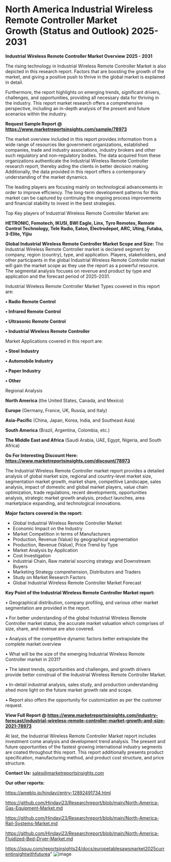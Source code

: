 # North America Industrial Wireless Remote Controller Market Growth (Status and Outlook) 2025-2031

<Strong> Industrial Wireless Remote Controller Market Overview 2025 - 2031</strong>

The rising technology in Industrial Wireless Remote Controller Market is also depicted in this research report. Factors that are boosting the growth of the market, and giving a positive push to thrive in the global market is explained in detail.

Furthermore, the report highlights on emerging trends, significant drivers, challenges, and opportunities, providing all necessary data for thriving in the industry. This report market research offers a comprehensive perspective, including an in-depth analysis of the present and future scenarios within the industry.

<strong>Request Sample Report @ <a href=https://www.marketreportsinsights.com/sample/78973>https://www.marketreportsinsights.com/sample/78973</a></strong>

The market overview included in this report provides information from a wide range of resources like government organizations, established companies, trade and industry associations, industry brokers and other such regulatory and non-regulatory bodies. The data acquired from these organizations authenticate the Industrial Wireless Remote Controller research report, thereby aiding the clients in better decision making. Additionally, the data provided in this report offers a contemporary understanding of the market dynamics.

The leading players are focusing mainly on technological advancements in order to improve efficiency. The long-term development patterns for this market can be captured by continuing the ongoing process improvements and financial stability to invest in the best strategies.

Top Key players of Industrial Wireless Remote Controller Market are:

<strong>HETRONIC, Fomotech, IKUSI, BWI Eagle, Linx, Tyro Remotes, Remote Control Technology, Tele Radio, Eaton, Electrodepot, ARC, Uting, Futaba, 3-Elite, Yijiu</strong>

<strong><b>Global Industrial Wireless Remote Controller Market Scope and Size:</b></strong>
The Industrial Wireless Remote Controller market is declared segment by company, region (country), type, and application. Players, stakeholders, and other participants in the global Industrial Wireless Remote Controller market will gain the market scope as they use the report as a powerful resource. The segmental analysis focuses on revenue and product by type and application and the forecast period of 2025-2031.

Industrial Wireless Remote Controller Market Types covered in this report are:

<strong>• Radio Remote Control

• Infrared Remote Control

• Ultrasonic Remote Control

• Industrial Wireless Remote Controller</strong>

Market Applications covered in this report are:

<strong>• Steel Industry

• Automobile Industry

• Paper Industry

• Other</strong> 

Regional Analysis

<strong>North America</strong> (the United States, Canada, and Mexico)

<strong>Europe</strong> (Germany, France, UK, Russia, and Italy)

<strong>Asia-Pacific</strong> (China, Japan, Korea, India, and Southeast Asia)

<strong>South America</strong> (Brazil, Argentina, Colombia, etc.)

<strong>The Middle East and Africa</strong> (Saudi Arabia, UAE, Egypt, Nigeria, and South Africa)

<strong>Go For Interesting Discount Here: <a href=https://www.marketreportsinsights.com/discount/78973>https://www.marketreportsinsights.com/discount/78973</a></strong>

The Industrial Wireless Remote Controller market report provides a detailed analysis of global market size, regional and country-level market size, segmentation market growth, market share, competitive Landscape, sales analysis, impact of domestic and global market players, value chain optimization, trade regulations, recent developments, opportunities analysis, strategic market growth analysis, product launches, area marketplace expanding, and technological innovations.

<strong><b>Major factors covered in the report:</b></strong>
<ul>
  <li>Global Industrial Wireless Remote Controller Market </li>
  <li>Economic Impact on the Industry</li>
  <li>Market Competition in terms of Manufacturers</li>
  <li>Production, Revenue (Value) by geographical segmentation</li>
  <li>Production, Revenue (Value), Price Trend by Type</li>
  <li>Market Analysis by Application</li>
  <li>Cost Investigation</li>
  <li>Industrial Chain, Raw material sourcing strategy and Downstream Buyers</li>
  <li>Marketing Strategy comprehension, Distributors and Traders</li>
  <li>Study on Market Research Factors</li>
  <li>Global Industrial Wireless Remote Controller Market Forecast</li>
</ul>

<strong><b>Key Point of the Industrial Wireless Remote Controller Market report:</b></strong>

• Geographical distribution, company profiling, and various other market segmentation are provided in the report.

• For better understanding of the global Industrial Wireless Remote Controller market status, the accurate market valuation which comprises of size, share, and revenue are also covered.

• Analysis of the competitive dynamic factors better extrapolate the complete market overview

• What will be the size of the emerging Industrial Wireless Remote Controller market in 2031?

• The latest trends, opportunities and challenges, and growth drivers provide better construal of the Industrial Wireless Remote Controller Market.

• In-detail industrial analysis, sales study, and production understanding shed more light on the future market growth rate and scope.

• Report also offers the opportunity for customization as per the customer request.

<strong><b>View Full Report @ <a href=https://www.marketreportsinsights.com/industry-forecast/industrial-wireless-remote-controller-market-growth-and-size-2021-78973>https://www.marketreportsinsights.com/industry-forecast/industrial-wireless-remote-controller-market-growth-and-size-2021-78973</a></b></strong>


At last, the Industrial Wireless Remote Controller Market report includes investment come analysis and development trend analysis. The present and future opportunities of the fastest growing international industry segments are coated throughout this report. This report additionally presents product specification, manufacturing method, and product cost structure, and price structure.

<strong>Contact Us:</strong>
sales@marketreportsinsights.com

<strong>Our other reports:</strong>

<a href=https://ameblo.jp/hindavi/entry-12892491734.html>https://ameblo.jp/hindavi/entry-12892491734.html</a>

<a href=https://github.com/Hindavi23/Researchreport/blob/main/North-America-Gas-Equipment-Market.md>https://github.com/Hindavi23/Researchreport/blob/main/North-America-Gas-Equipment-Market.md</a>

<a href=https://github.com/Hindavi23/Researchreport/blob/main/North-America-Rail-Systems-Market.md>https://github.com/Hindavi23/Researchreport/blob/main/North-America-Rail-Systems-Market.md</a>

<a href=https://github.com/Hindavi23/Researchreport/blob/main/North-America-Fluidized-Bed-Dryer-Market.md>https://github.com/Hindavi23/Researchreport/blob/main/North-America-Fluidized-Bed-Dryer-Market.md</a>

<a href=https://issuu.com/reportsinsights24/docs/europetablesawsmarket2025currentinsightwithfuturea>https://issuu.com/reportsinsights24/docs/europetablesawsmarket2025currentinsightwithfuturea</a>"
![image](https://github.com/user-attachments/assets/f222edff-f005-4529-bf48-92455e214bbe)
